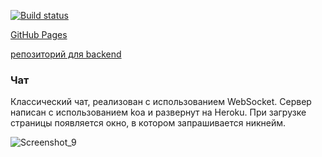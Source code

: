 [![Build status](https://ci.appveyor.com/api/projects/status/l1re36eae4o057se?svg=true)](https://ci.appveyor.com/project/Di-sole/2-ahj-ws-chat-front)

[GitHub Pages](https://di-sole.github.io/2-ahj-ws-chat-front/)

[репозиторий для backend](https://github.com/Di-sole/2-ahj-ws-chat-back)

### Чат
 
Классический чат, реализован с использованием WebSocket. Сервер написан с использованием koa и развернут на Heroku. При загрузке страницы появляется окно, в котором запрашивается никнейм.

![Screenshot_9](https://user-images.githubusercontent.com/60287939/193145260-cf0cd18e-cecc-4d2d-a8ff-ce29e8637350.jpg)

